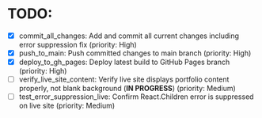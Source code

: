 # TODO:

- [x] commit_all_changes: Add and commit all current changes including error suppression fix (priority: High)
- [x] push_to_main: Push committed changes to main branch (priority: High)
- [x] deploy_to_gh_pages: Deploy latest build to GitHub Pages branch (priority: High)
- [ ] verify_live_site_content: Verify live site displays portfolio content properly, not blank background (**IN PROGRESS**) (priority: Medium)
- [ ] test_error_suppression_live: Confirm React.Children error is suppressed on live site (priority: Medium)
